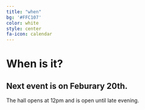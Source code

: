 ```yaml
---
title: "when"
bg: '#FFC107'
color: white
style: center
fa-icon: calendar
---
```


# When is it?

## Next event is on Feburary 20th.

The hall opens at 12pm and is open until late evening.
